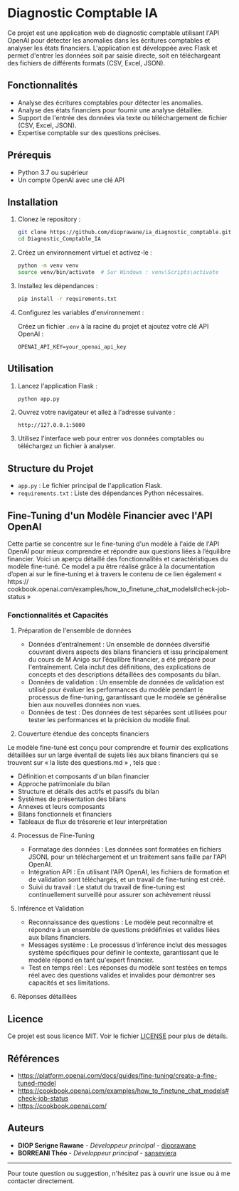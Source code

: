 # Diagnostic Comptable IA

Ce projet est une application web de diagnostic comptable utilisant l'API OpenAI pour détecter les anomalies dans les écritures comptables et analyser les états financiers. L'application est développée avec Flask et permet d'entrer les données soit par saisie directe, soit en téléchargeant des fichiers de différents formats (CSV, Excel, JSON).

## Fonctionnalités

- Analyse des écritures comptables pour détecter les anomalies.
- Analyse des états financiers pour fournir une analyse détaillée.
- Support de l'entrée des données via texte ou téléchargement de fichier (CSV, Excel, JSON).
- Expertise comptable sur des questions précises.

## Prérequis

- Python 3.7 ou supérieur
- Un compte OpenAI avec une clé API

## Installation

1. Clonez le repository :

    ```bash
    git clone https://github.com/dioprawane/ia_diagnostic_comptable.git
    cd Diagnostic_Comptable_IA
    ```

2. Créez un environnement virtuel et activez-le :

    ```bash
    python -m venv venv
    source venv/bin/activate  # Sur Windows : venv\Scripts\activate
    ```

3. Installez les dépendances :

    ```bash
    pip install -r requirements.txt
    ```

4. Configurez les variables d'environnement :

    Créez un fichier `.env` à la racine du projet et ajoutez votre clé API OpenAI :

    ```plaintext
    OPENAI_API_KEY=your_openai_api_key
    ```

## Utilisation

1. Lancez l'application Flask :

    ```bash
    python app.py
    ```

2. Ouvrez votre navigateur et allez à l'adresse suivante :

    ```
    http://127.0.0.1:5000
    ```

3. Utilisez l'interface web pour entrer vos données comptables ou téléchargez un fichier à analyser.

## Structure du Projet

- `app.py` : Le fichier principal de l'application Flask.
- `requirements.txt` : Liste des dépendances Python nécessaires.

## Fine-Tuning d'un Modèle Financier avec l'API OpenAI

Cette partie se concentre sur le fine-tuning d'un modèle à l'aide de l'API OpenAI pour mieux
comprendre et répondre aux questions liées à l’équilibre financier. Voici un aperçu détaillé des
fonctionnalités et caractéristiques du modèle fine-tuné. Ce model a pu être réalisé grâce à la
documentation d’open ai sur le fine-tuning et à travers le contenu de ce lien également « https://
cookbook.openai.com/examples/how_to_finetune_chat_models#check-job-status »

### Fonctionnalités et Capacités

1. Préparation de l'ensemble de données
    * Données d'entraînement : Un ensemble de données diversifié couvrant divers aspects
des bilans financiers et issu principalement du cours de M Anigo sur l’équilibre financier, a
été préparé pour l'entraînement. Cela inclut des définitions, des explications de concepts
et des descriptions détaillées des composants du bilan.
    * Données de validation : Un ensemble de données de validation est utilisé pour évaluer les
performances du modèle pendant le processus de fine-tuning, garantissant que le modèle
se généralise bien aux nouvelles données non vues.
    * Données de test : Des données de test séparées sont utilisées pour tester les
performances et la précision du modèle final.

2. Couverture étendue des concepts financiers

Le modèle fine-tuné est conçu pour comprendre et fournir des explications détaillées sur un
large éventail de sujets liés aux bilans financiers qui se trouvent sur « la liste des
questions.md » , tels que :
* Définition et composants d'un bilan financier
* Approche patrimoniale du bilan
* Structure et détails des actifs et passifs du bilan
* Systèmes de présentation des bilans
* Annexes et leurs composants
* Bilans fonctionnels et financiers
* Tableaux de flux de trésorerie et leur interprétation

4. Processus de Fine-Tuning
    * Formatage des données : Les données sont formatées en fichiers JSONL pour un
téléchargement et un traitement sans faille par l'API OpenAI.
   * Intégration API : En utilisant l'API OpenAI, les fichiers de formation et de validation sont
téléchargés, et un travail de fine-tuning est créé.
   * Suivi du travail : Le statut du travail de fine-tuning est continuellement surveillé pour
assurer son achèvement réussi

5. Inférence et Validation
    * Reconnaissance des questions : Le modèle peut reconnaître et répondre à un ensemble
de questions prédéfinies et valides liées aux bilans financiers.
    * Messages système : Le processus d'inférence inclut des messages système spécifiques
pour définir le contexte, garantissant que le modèle répond en tant qu'expert financier.
    * Test en temps réel : Les réponses du modèle sont testées en temps réel avec des
questions valides et invalides pour démontrer ses capacités et ses limitations.

6. Réponses détaillées

## Licence

Ce projet est sous licence MIT. Voir le fichier [LICENSE](LICENSE) pour plus de détails.

## Références
- https://platform.openai.com/docs/guides/fine-tuning/create-a-fine-tuned-model
- https://cookbook.openai.com/examples/how_to_finetune_chat_models#check-job-status
- https://cookbook.openai.com/


## Auteurs

- **DIOP Serigne Rawane** - *Développeur principal* - [dioprawane](https://github.com/dioprawane)
- **BORREANI Théo** - *Développeur principal* - [sanseviera](https://github.com/sanseviera)

---

Pour toute question ou suggestion, n'hésitez pas à ouvrir une issue ou à me contacter directement.

